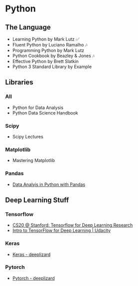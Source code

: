 # Python

## The Language

* Learning Python by Mark Lutz :white_check_mark:
* Fluent Python by Luciano Ramalho :notes:
* Programming Python by Mark Lutz
* Python Cookbook by Beazley & Jones :notes:
* Effective Python by Brett Slatkin
* Python 3 Standard Library by Example

## Libraries

### All

* Python for Data Analysis
* Python Data Science Handbook

### Scipy

* Scipy Lectures

### Matplotlib

* Mastering Matplotlib

### Pandas

* [Data Analyis in Python with Pandas](https://www.youtube.com/playlist?list=PL5-da3qGB5ICCsgW1MxlZ0Hq8LL5U3u9y)

## Deep Learning Stuff

### Tensorflow

* [CS20 @ Stanford: Tensorflow for Deep Learning Research](https://web.stanford.edu/class/cs20si/syllabus.html)
* [Intro to TensorFlow for Deep Learning | Udacity](https://www.udacity.com/course/intro-to-tensorflow-for-deep-learning--ud187)

### Keras

* [Keras - deeplizard](https://www.youtube.com/playlist?list=PLZbbT5o_s2xrwRnXk_yCPtnqqo4_u2YGL)

### Pytorch

* [Pytorch - deeplizard](https://www.youtube.com/playlist?list=PLZbbT5o_s2xrfNyHZsM6ufI0iZENK9xgG)

